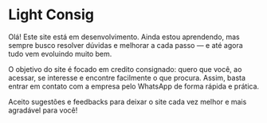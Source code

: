 # Light Consig
Olá! Este site está em desenvolvimento. Ainda estou aprendendo, mas sempre busco resolver dúvidas e melhorar a cada passo — e até agora tudo vem evoluindo muito bem.

O objetivo do site é focado em credito consignado: quero que você, ao acessar, se interesse e encontre facilmente o que procura. Assim, basta entrar em contato com a empresa pelo WhatsApp de forma rápida e prática.

Aceito sugestões e feedbacks para deixar o site cada vez melhor e mais agradável para você!
